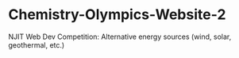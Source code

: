 # Chemistry-Olympics-Website-2
NJIT Web Dev Competition: Alternative energy sources (wind, solar, geothermal, etc.)